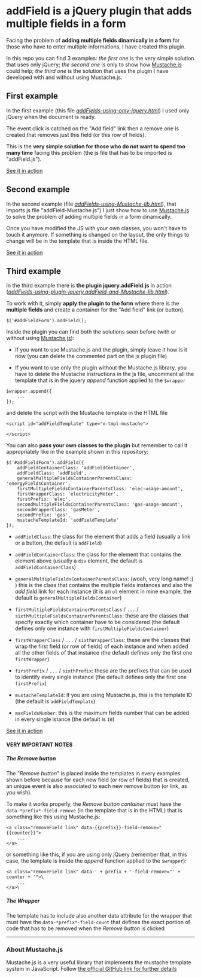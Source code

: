 # addField is a jQuery plugin that adds multiple fields in a form

Facing the problem of **adding multiple fields dinamically in a form** for those who have to enter multiple informations, I have created this plugin.

In this repo you can find 3 examples: *the first one* is the very simple solution that uses only jQuery; *the second one* is only to show how [Mustache.js](https://github.com/janl/mustache.js/) could help; *the third one* is the solution that uses the plugin I have developed with and without using Mustache.js.

## First example

In the first example (this file *[addFields-using-only-jquery.html](http://riccardoandreatta.com/web-app/addField/addFields-using-only-jquery.html)*) I used only jQuery when the document is ready.

The event click is catched on the "Add field" link then  a remove one is created that removes just this field (or this row of fields).

This is the **very simple solution for those who do not want to spend too many time** facing this problem (the js file that has to be imported is "addField.js").

[See it in action](http://riccardoandreatta.com/web-app/addField/addFields-using-only-jquery.html)

## Second example

In the second example (file *[addFields-using-Mustache-lib.html](http://riccardoandreatta.com/web-app/addField/addFields-using-Mustache-lib.html)*), that imports js file "addField-Mustache.js") I just show how to use [Mustache.js](https://github.com/janl/mustache.js/) to solve the problem of adding multiple fields in a form dinamically.

Once you have modified the JS with your own classes, you won't have to touch it anymore. If something is changed on the layout, the only things to change will be in the template that is inside the HTML file.

[See it in action](http://riccardoandreatta.com/web-app/addField/addFields-using-Mustache-lib.html)

## Third example

In the third example there is **the plugin jquery.addField.js** in action (*[addFields-using-plugin-jquery.addField-and-Mustache-lib.html](http://riccardoandreatta.com/web-app/addField/addFields-using-plugin-jquery.addField-and-Mustache-lib.html)*).

To work with it, simply **apply the plugin to the form** where there is the **multiple fields** and create a container for the "Add field" link (or button).

```
$('#addFieldForm').addField();
```

Inside the plugin you can find both the solutions seen before (with or without using [Mustache.js](https://github.com/janl/mustache.js/)):

* If you want to use Mustache.js and the plugin, simply leave it how is it now (you can delete the commented part on the js plugin file)

* If you want to use only the plugin without the Mustache.js library, you have to delete the Mustache instructions in the js file, uncomment all the template that is in the jquery *append* function applied to the ```$wrapper```

```
$wrapper.append({
	...
});
```

and delete the script with the Mustache template in the HTML file

```
<script id="addFieldTemplate" type="x-tmpl-mustache">
	...
</script>
```

You can also **pass your own classes to the plugin** but remember to call it appropriately like in the example shown in this repository:

```
$('#addFieldForm').addField({
	addFieldContainerClass: 'addFieldContainer',
	addFieldClass: 'addField',
	generalMultipleFieldsContainerParentsClass: 'energyFieldsContainer',
	firstMultipleFieldsContainerParentsClass: 'elec-usage-amount',
	firstWrapperClass: 'electricityMeter',
	firstPrefix: 'elec',
	secondMultipleFieldsContainerParentsClass: 'gas-usage-amount',
	secondWrapperClass: 'gasMeter',
	secondPrefix: 'gas',
	mustacheTemplateId: 'addFieldTemplate'
});
```

* ```addFieldClass```: the class for the element that adds a field (usually a link or a button, the default is ```addField```)

* ```addFieldContainerClass```: the class for the element that contains the element above (usually a ```div``` element, the default is ```addFieldContainerClass```)

* ```generalMultipleFieldsContainerParentsClass```: (woah, very long name! :) ) this is the class that contains the multiple fields instances and also the *add field* link for each instance (it is an ```ul``` element in mine example, the default is ```generalMultipleFieldsContainer```)

* ```firstMultipleFieldsContainerParentsClass``` / ```...``` / ```sixthMultipleFieldsContainerParentsClass```: these are the classes that specify exactly which container have to be considered (the default defines only one instance with ```firstMultipleFieldsContainer```)

* ```firstWrapperClass``` / ```...``` / ```sixthWrapperClass```: these are the classes that wrap the first field (or row of fields) of each instance and when added all the other fields of that instance (the default defines only the first one ```firstWrapper```)

* ```firstPrefix``` / ```...``` / ```sixthPrefix```: these are the prefixes that can be used to identify every single instance (the default defines only the first one ```firstPrefix```)

* ```mustacheTemplateId```: if you are using Mustache.js, this is the template ID (the default is ```addFieldTemplate```)

* ```maxFieldsNumber```: this is the maximum fields number that can be added in every single istance (the default is ```10```)

[See it in action](http://riccardoandreatta.com/web-app/addField/addFields-using-plugin-jquery.addField-and-Mustache-lib.html)

#### VERY IMPORTANT NOTES

##### The *Remove button*

The "*Remove button*" is placed inside the templates in every examples shown before because for each new field (or row of fields) that is created, an unique event is also associated to each new remove button (or link, as you wish).

To make it works properly, the *Remove button container* must have the ```data-*prefix*-field-remove``` (in the template that is in the HTML) that is something like this using Mustache.js:

```
<a class="removeField link" data-{{prefix}}-field-remove="{{counter}}">
	...
</a>
```

or something like this, if you are using only jQuery (remember that, in this case, the template is inside the *append* function applied to the ```$wrapper```):

```
<a class="removeField link" data-' + prefix + '-field-remove="' + counter + '">\
	...
</a>\
```

##### The *Wrapper*

The template has to include also another data attribute for the wrapper that must have the ```data-*prefix*-field-count``` that defines the exact portion of code that has to be removed when the *Remove button* is clicked

---------

### About Mustache.js ###

Mustache.js is a very useful library that implements the mustache template system in JavaScript. Follow [the official GitHub link for further details](https://github.com/janl/mustache.js/)
